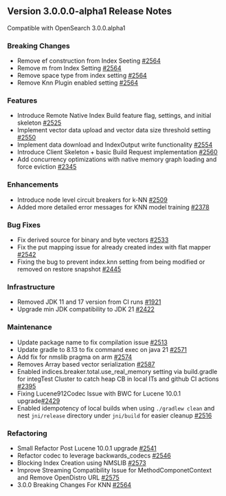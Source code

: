 ## Version 3.0.0.0-alpha1 Release Notes

Compatible with OpenSearch 3.0.0.alpha1

### Breaking Changes
* Remove ef construction from Index Seeting [#2564](https://github.com/opensearch-project/k-NN/pull/2564)
* Remove m from Index Setting [#2564](https://github.com/opensearch-project/k-NN/pull/2564)
* Remove space type from index setting [#2564](https://github.com/opensearch-project/k-NN/pull/2564)
* Remove Knn Plugin enabled setting [#2564](https://github.com/opensearch-project/k-NN/pull/2564)
### Features
- Introduce Remote Native Index Build feature flag, settings, and initial skeleton [#2525](https://github.com/opensearch-project/k-NN/pull/2525)
- Implement vector data upload and vector data size threshold setting [#2550](https://github.com/opensearch-project/k-NN/pull/2550)
- Implement data download and IndexOutput write functionality [#2554](https://github.com/opensearch-project/k-NN/pull/2554)
- Introduce Client Skeleton + basic Build Request implementation [#2560](https://github.com/opensearch-project/k-NN/pull/2560)
- Add concurrency optimizations with native memory graph loading and force eviction [#2345](https://github.com/opensearch-project/k-NN/pull/2345)
### Enhancements
- Introduce node level circuit breakers for k-NN [#2509](https://github.com/opensearch-project/k-NN/pull/2509)
- Added more detailed error messages for KNN model training [#2378](https://github.com/opensearch-project/k-NN/pull/2378)
### Bug Fixes
- Fix derived source for binary and byte vectors [#2533](https://github.com/opensearch-project/k-NN/pull/2533/)
- Fix the put mapping issue for already created index with flat mapper [#2542](https://github.com/opensearch-project/k-NN/pull/2542)
- Fixing the bug to prevent index.knn setting from being modified or removed on restore snapshot [#2445](https://github.com/opensearch-project/k-NN/pull/2445)
### Infrastructure
- Removed JDK 11 and 17 version from CI runs [#1921](https://github.com/opensearch-project/k-NN/pull/1921)
- Upgrade min JDK compatibility to JDK 21 [#2422](https://github.com/opensearch-project/k-NN/pull/2422)
### Maintenance
- Update package name to fix compilation issue [#2513](https://github.com/opensearch-project/k-NN/pull/2513)
- Update gradle to 8.13 to fix command exec on java 21 [#2571](https://github.com/opensearch-project/k-NN/pull/2571)
- Add fix for nmslib pragma on arm [#2574](https://github.com/opensearch-project/k-NN/pull/2574)
- Removes Array based vector serialization [#2587](https://github.com/opensearch-project/k-NN/pull/2587)
- Enabled indices.breaker.total.use_real_memory setting via build.gradle for integTest Cluster to catch heap CB in local ITs and github CI actions [#2395](https://github.com/opensearch-project/k-NN/pull/2395/)
- Fixing Lucene912Codec Issue with BWC for Lucene 10.0.1 upgrade[#2429](https://github.com/opensearch-project/k-NN/pull/2429)
- Enabled idempotency of local builds when using `./gradlew clean` and nest `jni/release` directory under `jni/build` for easier cleanup [#2516](https://github.com/opensearch-project/k-NN/pull/2516)
### Refactoring
- Small Refactor Post Lucene 10.0.1 upgrade [#2541](https://github.com/opensearch-project/k-NN/pull/2541)
- Refactor codec to leverage backwards_codecs [#2546](https://github.com/opensearch-project/k-NN/pull/2546)
- Blocking Index Creation using NMSLIB [#2573](https://github.com/opensearch-project/k-NN/pull/2573)
- Improve Streaming Compatibility Issue for MethodComponetContext and Remove OpenDistro URL [#2575](https://github.com/opensearch-project/k-NN/pull/2575)
- 3.0.0 Breaking Changes For KNN [#2564](https://github.com/opensearch-project/k-NN/pull/2564)
